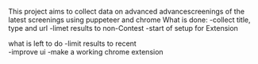 This project aims to collect data on advanced advancescreenings of the latest screenings using puppeteer and chrome
What is done:
-collect title, type and url
-limet results to non-Contest
-start of setup for Extension

what is left to do
-limit results to recent  
-improve ui
-make a working chrome extension
